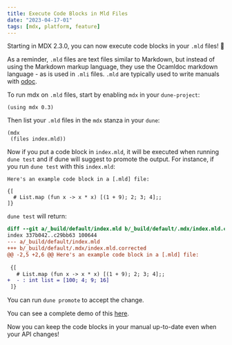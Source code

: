 ```yaml
---
title: Execute Code Blocks in Mld Files
date: "2023-04-17-01"
tags: [mdx, platform, feature]
---
```


Starting in MDX 2.3.0, you can now execute code blocks in your `.mld` files! 🎉

As a reminder, `.mld` files are text files similar to Markdown, but instead of
using the Markdown markup language, they use the Ocamldoc markdown language - as
is used in `.mli` files. `.mld` are typically used to write manuals with
[odoc](https://ocaml.github.io/odoc/).

To run mdx on `.mld` files, start by enabling `mdx` in your `dune-project`:

```
(using mdx 0.3)
```

Then list your `.mld` files in the `mdx` stanza in your `dune`:

```
(mdx
 (files index.mld))
```

Now if you put a code block in `index.mld`, it will be executed when running `dune test` and if dune will suggest to promote the output. For instance, if you run `dune test` with this `index.mld`:

```
Here's an example code block in a [.mld] file:

{[
  # List.map (fun x -> x * x) [(1 + 9); 2; 3; 4];;
]}
```

`dune test` will return:

```diff
diff --git a/_build/default/index.mld b/_build/default/.mdx/index.mld.corrected
index 337b042..c29bb63 100644
--- a/_build/default/index.mld
+++ b/_build/default/.mdx/index.mld.corrected
@@ -2,5 +2,6 @@ Here's an example code block in a [.mld] file:
 
 {[
   # List.map (fun x -> x * x) [(1 + 9); 2; 3; 4];;
+  - : int list = [100; 4; 9; 16]
 ]}
```

You can run `dune promote` to accept the change.

You can see a complete demo of this [here](https://github.com/tmattio/demo-mdx-mld).

Now you can keep the code blocks in your manual up-to-date even when your API
changes!
